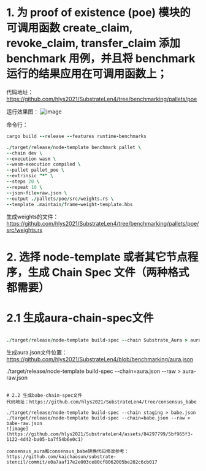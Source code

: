 # 1. 为 proof of existence (poe) 模块的可调用函数 create_claim, revoke_claim, transfer_claim 添加 benchmark 用例，并且将 benchmark 运行的结果应用在可调用函数上；
代码地址：https://github.com/hlys2021/SubstrateLen4/tree/benchmarking/pallets/poe

运行效果图：
![image](https://github.com/hlys2021/SubstrateLen4/assets/84297799/a6c0b07f-20ed-4a91-aad5-c459adb55d58)



命令行：
```j
cargo build --release --features runtime-benchmarks

./target/release/node-template benchmark pallet \
--chain dev \
--execution wasm \
--wasm-execution compiled \
--pallet pallet_poe \
--extrinsic "*" \
--steps 20 \
--repeat 10 \
--json-file=raw.json \
--output ./pallets/poe/src/weights.rs \
--template .maintain/frame-weight-template.hbs
```
生成weights的文件： https://github.com/hlys2021/SubstrateLen4/tree/benchmarking/pallets/poe/src/weights.rs

# 2. 选择 node-template 或者其它节点程序，生成 Chain Spec 文件（两种格式都需要）

# 2.1 生成aura-chain-spec文件

```j

./target/release/node-template build-spec --chain Substrate_Aura > aura.json
```
生成aura.json文件位置：https://github.com/hlys2021/SubstrateLen4/blob/benchmarking/aura.json

./target/release/node-template build-spec --chain=aura.json --raw > aura-raw.json
```

# 2.2 生成babe-chain-spec文件
代码地址：https://github.com/hlys2021/SubstrateLen4/tree/consensus_babe

./target/release/node-template build-spec --chain staging > babe.json
./target/release/node-template build-spec --chain=babe.json --raw > babe-raw.json
![image](https://github.com/hlys2021/SubstrateLen4/assets/84297799/5bf965f3-1122-4d42-ba05-ba7f54b6e0c1)

consensus_aura和consensus_babe转换代码修改参考：https://github.com/kaichaosun/substrate-stencil/commit/e0a7aaf17e2e003ce80cf8062005be202c6cb017
